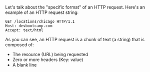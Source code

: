 Let's talk about the "specific format" of an HTTP request. Here's an example of an HTTP request string:

   ```
   GET /locations/chicago HTTP/1.1
   Host: devbootcamp.com
   Accept: text/html

   ```

As you can see, an HTTP request is a chunk of text (a string) that is composed of:

 * The resource (URL) being requested
 * Zero or more headers (Key: value)
 * A blank line
